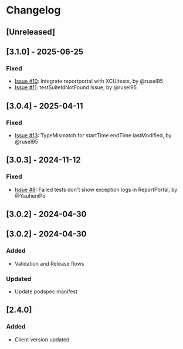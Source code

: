 # Changelog

## [Unreleased]

## [3.1.0] - 2025-06-25
### Fixed
- [Issue #10](https://github.com/reportportal/agent-swift-XCTest/issues/10): Integrate reportportal with XCUItests, by @rusel95
- [Issue #11](https://github.com/reportportal/agent-swift-XCTest/issues/11): testSuiteIdNotFound Issue, by @rusel95

## [3.0.4] - 2025-04-11
### Fixed
- [Issue #13](https://github.com/reportportal/agent-swift-XCTest/issues/13): TypeMismatch for startTime endTime lastModified, by @rusel95

## [3.0.3] - 2024-11-12
### Fixed
- [Issue #8](https://github.com/reportportal/agent-swift-XCTest/issues/8): Failed tests don't show exception logs in ReportPortal, by @YauheniPo

## [3.0.2] - 2024-04-30

## [3.0.2] - 2024-04-30

### Added
- Validation and Release flows

### Updated
- Update podspec manifest

## [2.4.0]
### Added
- Client version updated

